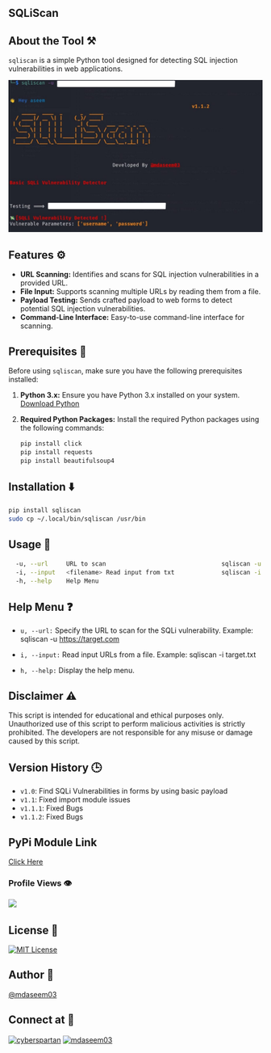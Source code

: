 ## SQLiScan

## About the Tool ⚒️

`sqliscan` is a simple Python tool designed for detecting SQL injection vulnerabilities in web applications.


![Tool](assets/images/sqliscan.jpg)

## Features ⚙️

- **URL Scanning:** Identifies and scans for SQL injection vulnerabilities in a provided URL.
- **File Input:** Supports scanning multiple URLs by reading them from a file.
- **Payload Testing:** Sends crafted payload to web forms to detect potential SQL injection vulnerabilities.
- **Command-Line Interface:** Easy-to-use command-line interface for scanning.

## Prerequisites 🧩

Before using `sqliscan`, make sure you have the following prerequisites installed:

1. **Python 3.x:** Ensure you have Python 3.x installed on your system. [Download Python](https://www.python.org/downloads/)

2. **Required Python Packages:** Install the required Python packages using the following commands:
   ```bash
   pip install click
   pip install requests
   pip install beautifulsoup4


## Installation ⬇️

```bash
pip install sqliscan
sudo cp ~/.local/bin/sqliscan /usr/bin
```

## Usage 🚀

```bash
  -u, --url     URL to scan                                sqliscan -u https://target.com                
  -i, --input   <filename> Read input from txt             sqliscan -i target.txt                         
  -h, --help    Help Menu

```

## Help Menu ❓

- `u, --url:` Specify the URL to scan for the SQLi vulnerability.
Example:  sqliscan -u https://target.com 

- `i, --input:` Read input URLs from a file.
Example: sqliscan -i target.txt  

- `h, --help:` Display the help menu.

## Disclaimer ⚠️
This script is intended for educational and ethical purposes only. Unauthorized use of this script to perform malicious activities is strictly prohibited. The developers are not responsible for any misuse or damage caused by this script.

## Version History 🕒
- `v1.0`: Find SQLi Vulnerabilities in forms by using basic payload 
- `v1.1`: Fixed import module issues
- `v1.1.1`: Fixed Bugs
- `v1.1.2`: Fixed Bugs

## PyPi Module Link
[Click Here](https://pypi.org/project/sqliscan/)

### Profile Views 👁️
![](https://komarev.com/ghpvc/?username=mdaseem03&color=lightgrey&style=flat-square&label=VIEWS+COUNT)

## License 🪪
[![MIT License](https://img.shields.io/badge/License-MIT-green.svg)](https://choosealicense.com/licenses/mit/)

## Author 👤
[@mdaseem03](https://github.com/mdaseem03)

## Connect at 💬
<a href="https://www.linkedin.com/in/mohammed-aseem%F0%9F%8E%96-11baa6217/" target="blank"><img align="center" src="https://raw.githubusercontent.com/rahuldkjain/github-profile-readme-generator/master/src/images/icons/Social/linked-in-alt.svg" alt="cyberspartan" height="30" width="40" /></a>
<a href="https://www.instagram.com/mdaseem_03" target="blank"><img align="center" src="https://raw.githubusercontent.com/rahuldkjain/github-profile-readme-generator/master/src/images/icons/Social/instagram.svg" alt="mdaseem03" height="30" width="40" /></a>
